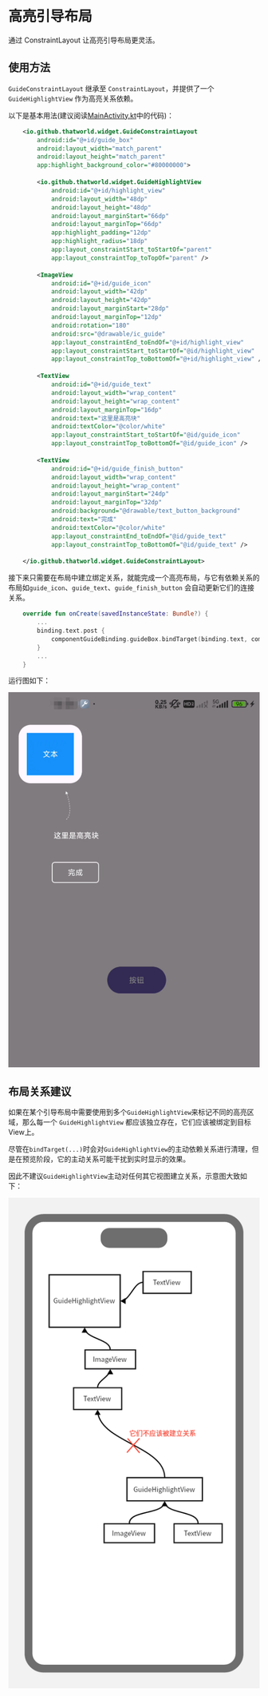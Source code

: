 # 高亮引导布局

通过 ConstraintLayout 让高亮引导布局更灵活。

## 使用方法

`GuideConstraintLayout` 继承至 `ConstraintLayout`，并提供了一个 `GuideHighlightView` 作为高亮关系依赖。

以下是基本用法(建议阅读[MainActivity.kt](../app/src/main/java/io/github/guideconstraintlayout/MainActivity.kt)中的代码)：

```xml
    <io.github.thatworld.widget.GuideConstraintLayout
        android:id="@+id/guide_box"
        android:layout_width="match_parent"
        android:layout_height="match_parent"
        app:highlight_background_color="#80000000">

        <io.github.thatworld.widget.GuideHighlightView
            android:id="@+id/highlight_view"
            android:layout_width="48dp"
            android:layout_height="48dp"
            android:layout_marginStart="66dp"
            android:layout_marginTop="66dp"
            app:highlight_padding="12dp"
            app:highlight_radius="18dp"
            app:layout_constraintStart_toStartOf="parent"
            app:layout_constraintTop_toTopOf="parent" />

        <ImageView
            android:id="@+id/guide_icon"
            android:layout_width="42dp"
            android:layout_height="42dp"
            android:layout_marginStart="28dp"
            android:layout_marginTop="12dp"
            android:rotation="180"
            android:src="@drawable/ic_guide"
            app:layout_constraintEnd_toEndOf="@+id/highlight_view"
            app:layout_constraintStart_toStartOf="@id/highlight_view"
            app:layout_constraintTop_toBottomOf="@+id/highlight_view" />

        <TextView
            android:id="@+id/guide_text"
            android:layout_width="wrap_content"
            android:layout_height="wrap_content"
            android:layout_marginTop="16dp"
            android:text="这里是高亮块"
            android:textColor="@color/white"
            app:layout_constraintStart_toStartOf="@id/guide_icon"
            app:layout_constraintTop_toBottomOf="@id/guide_icon" />

        <TextView
            android:id="@+id/guide_finish_button"
            android:layout_width="wrap_content"
            android:layout_height="wrap_content"
            android:layout_marginStart="24dp"
            android:layout_marginTop="32dp"
            android:background="@drawable/text_button_background"
            android:text="完成"
            android:textColor="@color/white"
            app:layout_constraintEnd_toEndOf="@id/guide_text"
            app:layout_constraintTop_toBottomOf="@id/guide_text" />

    </io.github.thatworld.widget.GuideConstraintLayout>
```

接下来只需要在布局中建立绑定关系，就能完成一个高亮布局，与它有依赖关系的布局如`guide_icon`、`guide_text`、`guide_finish_button` 会自动更新它们的连接关系。

```kotlin
    override fun onCreate(savedInstanceState: Bundle?) {
        ...
        binding.text.post {
            componentGuideBinding.guideBox.bindTarget(binding.text, componentGuideBinding.highlightView)
        }
        ...
    }
```

运行图如下：

![diagram](./assets/screenshot.png)

## 布局关系建议

如果在某个引导布局中需要使用到多个`GuideHighlightView`来标记不同的高亮区域，那么每一个 `GuideHighlightView` 都应该独立存在，它们应该被绑定到目标View上。

尽管在`bindTarget(...)`时会对`GuideHighlightView`的主动依赖关系进行清理，但是在预览阶段，它的主动关系可能干扰到实时显示的效果。

因此不建议`GuideHighlightView`主动对任何其它视图建立关系，示意图大致如下：

![diagram](./assets/diagram.png)
